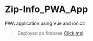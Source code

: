 # Zip-Info_PWA_App
PWA application using Vue and ionic4

> Deployed on firebase 
[Click me!](https://zip-info.firebaseapp.com)
